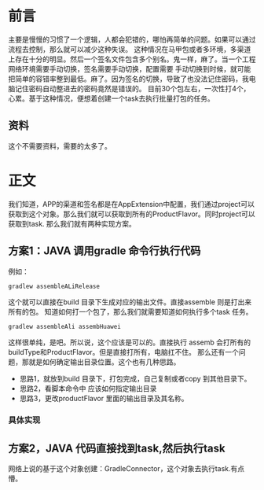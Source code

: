 # 前言
主要是慢慢的习惯了一个逻辑，人都会犯错的，哪怕再简单的问题。如果可以通过流程去控制，那么就可以减少这种失误。
这种情况在马甲包或者多环境，多渠道上存在十分的明显。然后一个签名文件包含多个别名。鬼一样，麻了。当一个工程网络环境需要手动切换，签名需要手动切换，配置需要
手动切换到时候，就可能把简单的容错率整到最低。麻了。因为签名的切换，导致了也没法记住密码，我电脑记住密码自动整进去的密码竟然是错误的。
目前30个包左右，一次性打4个，心累。基于这种情况，便想着创建一个task去执行批量打包的任务。
## 资料
这个不需要资料，需要的太多了。
# 正文
我们知道，APP的渠道和签名都是在AppExtension中配置，我们通过project可以获取到这个对象。那么我们就可以获取到所有的ProductFlavor。同时project可以获取到task.
那么我们就有两种实现方案。
## 方案1：JAVA 调用gradle 命令行执行代码
例如：
```aidl
gradlew assembleALiRelease 
```
这个就可以直接在build 目录下生成对应的输出文件。直接assemble 则是打出来所有的包。
知道如何打一个包了，那么我们就需要知道如何执行多个task 任务。
````aidl
gradlew assembleAli assembHuawei
````
这样很单纯，是吧。所以说，这个应该是可以的。直接执行 assemb 会打所有的buildType和ProductFlavor。但是直接打所有，电脑扛不住。
那么还有一个问题，那就是如何确定输出目录位置。这个也有几种思路。
* 思路1，就放到build 目录下，打包完成，自己复制或者copy 到其他目录下。
* 思路2，看脚本命令中 应该如何指定输出目录
* 思路3，更改productFlavor 里面的输出目录及其名称。
### 具体实现


## 方案2，JAVA 代码直接找到task,然后执行task 
网络上说的基于这个对象创建：GradleConnector，这个对象去执行task.有点懵。